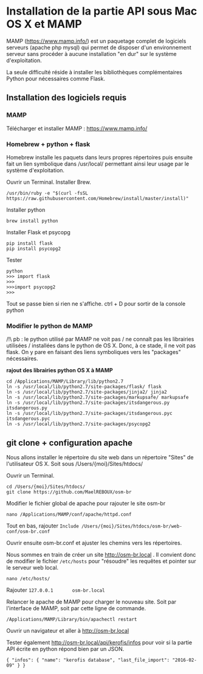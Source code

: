 
# Installation de la partie API sous Mac OS X et MAMP

MAMP (https://www.mamp.info/) est un paquetage complet de logiciels serveurs (apache php mysql) qui permet de disposer d'un environnement serveur sans procéder à aucune installation "en dur" sur le système d'exploitation.

La seule difficulté réside à installer les bibliothèques complémentaires Python pour nécessaires comme Flask.

## Installation des logiciels requis

### MAMP

Télécharger et installer MAMP : https://www.mamp.info/


### Homebrew + python + flask

Homebrew installe les paquets dans leurs propres répertoires puis ensuite fait un lien symbolique dans /usr/local/ permettant ainsi leur usage par le système d'exploitation.

Ouvrir un Terminal. Installer Brew.

```
/usr/bin/ruby -e "$(curl -fsSL https://raw.githubusercontent.com/Homebrew/install/master/install)"
```

Installer python
```
brew install python
```

Installer Flask et psycopg
```
pip install flask
pip install psycopg2
```

Tester
```
python
>>> import flask
>>>
>>>import psycopg2
>>>
```
Tout se passe bien si rien ne s'affiche. ctrl + D pour sortir de la console python


### Modifier le python de MAMP

/!\ pb : le python utilisé par MAMP ne voit pas / ne connaît pas les librairies utilisées / installées dans le python de OS X. Donc, à ce stade, il ne voit pas flask.
On y pare en faisant des liens symboliques vers les "packages" nécessaires.

**rajout des librairies python OS X à MAMP**
```
cd /Applications/MAMP/Library/lib/python2.7
ln -s /usr/local/lib/python2.7/site-packages/flask/ flask
ln -s /usr/local/lib/python2.7/site-packages/jinja2/ jinja2
ln -s /usr/local/lib/python2.7/site-packages/markupsafe/ markupsafe
ln -s /usr/local/lib/python2.7/site-packages/itsdangerous.py itsdangerous.py
ln -s /usr/local/lib/python2.7/site-packages/itsdangerous.pyc itsdangerous.pyc
ln -s /usr/local/lib/python2.7/site-packages/psycopg2
```


## git clone + configuration apache

Nous allons installer le répertoire du site web dans un répertoire "Sites" de l'utilisateur OS X. Soit sous /Users/{moi}/Sites/htdocs/

Ouvrir un Terminal.
```
cd /Users/{moi}/Sites/htdocs/
git clone https://github.com/MaelREBOUX/osm-br
```

Modifier le fichier global de apache pour rajouter le site osm-br 

```
nano /Applications/MAMP/conf/apache/httpd.conf
```

Tout en bas, rajouter `Include /Users/{moi}/Sites/htdocs/osm-br/web-conf/osm-br.conf`

Ouvrir ensuite osm-br.conf et ajuster les chemins vers les répertoires.

Nous sommes en train de créer un site http://osm-br.local . Il convient donc de modifier le fichier `/etc/hosts` pour "résoudre" les requêtes et pointer sur le serveur web local.

```
nano /etc/hosts/
```

Rajouter `127.0.0.1       osm-br.local`

Relancer le apache de MAMP pour charger le nouveau site. Soit par l'interface de MAMP, soit par cette ligne de commande.

```/Applications/MAMP/Library/bin/apachectl restart```

Ouvrir un navigateur et aller à http://osm-br.local

Tester également http://osm-br.local/api/kerofis/infos pour voir si la partie API écrite en python répond bien par un JSON.

```
{ "infos": { "name": "kerofis database", "last_file_import": "2016-02-09" } }
```



 



